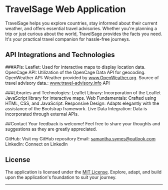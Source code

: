 # TravelSage Web Application
TravelSage helps you explore countries, stay informed about their current weather, and offers essential travel advisories. Whether you're planning a trip or just curious about the world, TravelSage provides the facts you need. It's your practical travel companion for hassle-free journeys.

## API Integrations and Technologies
###APIs:
Leaflet: Used for interactive maps to display location data.
OpenCage API: Utilization of the OpenCage Data API for geocoding.
OpenWeather API: Weather provided by www.OpenWeather.org.
Source of travel advisory data.: www.travel-advisory.info API

###Libraries and Technologies:
Leaflet Library: Incorporation of the Leaflet JavaScript library for interactive maps.
Web Fundamentals: Crafted using HTML, CSS, and JavaScript.
Responsive Design: Adapts elegantly with the assistance of the Bootstrap framework.
Live Data Integration: Data is incorporated through external APIs.

##Contact
Your feedback is welcome! Feel free to share your thoughts and suggestions as they are greatly appreciated.

GitHub: Visit my GitHub repository
Email: samantha.symes@outlook.com
LinkedIn: Connect on LinkedIn

## License

The application is licensed under the [MIT License](LICENSE). Explore, adapt, and build upon the application's foundation to suit your journey.

---
